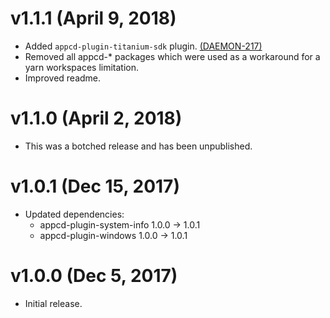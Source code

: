 # v1.1.1 (April 9, 2018)

 * Added `appcd-plugin-titanium-sdk` plugin.
   [(DAEMON-217)](https://jira.appcelerator.org/browse/DAEMON-217)
 * Removed all appcd-* packages which were used as a workaround for a yarn workspaces limitation.
 * Improved readme.

# v1.1.0 (April 2, 2018)

 * This was a botched release and has been unpublished.

# v1.0.1 (Dec 15, 2017)

 * Updated dependencies:
   - appcd-plugin-system-info 1.0.0 -> 1.0.1
   - appcd-plugin-windows 1.0.0 -> 1.0.1

# v1.0.0 (Dec 5, 2017)

 - Initial release.
